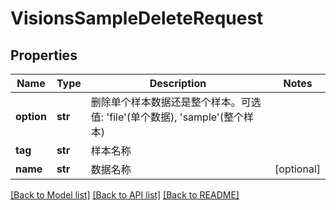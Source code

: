 # VisionsSampleDeleteRequest

## Properties
Name | Type | Description | Notes
------------ | ------------- | ------------- | -------------
**option** | **str** | 删除单个样本数据还是整个样本。可选值: &#39;file&#39;(单个数据), &#39;sample&#39;(整个样本) | 
**tag** | **str** | 样本名称 | 
**name** | **str** | 数据名称 | [optional] 

[[Back to Model list]](../README.md#documentation-for-models) [[Back to API list]](../README.md#documentation-for-api-endpoints) [[Back to README]](../README.md)


